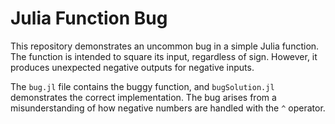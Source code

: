 # Julia Function Bug

This repository demonstrates an uncommon bug in a simple Julia function. The function is intended to square its input, regardless of sign. However, it produces unexpected negative outputs for negative inputs.

The `bug.jl` file contains the buggy function, and `bugSolution.jl` demonstrates the correct implementation. The bug arises from a misunderstanding of how negative numbers are handled with the `^` operator.